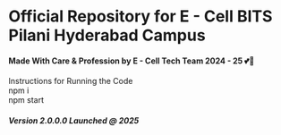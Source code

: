 <h1>Official Repository for E - Cell BITS Pilani Hyderabad Campus</h1>

<h4>Made With Care & Profession by E - Cell Tech Team 2024 - 25 💕💝   </h4>
Instructions for Running the Code<br>
npm i <br>
npm start <br>

<h5> Version 2.0.0.0 Launched @ 2025 </h5>
 
  
 
